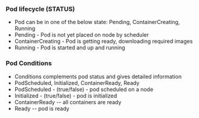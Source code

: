 ### Pod lifecycle (STATUS)

* Pod can be in one of the below state: Pending, ContainerCreating, Running
* Pending - Pod is not yet placed on node by scheduler
* ContainerCreating - Pod is getting ready, downloading required images 
* Running - Pod is started and up and running

### Pod Conditions

* Conditions complements pod status and gives detailed information 
* PodScheduled, Initialized, ContainerReady, Ready
* PodScheduled - (true/false) - pod scheduled on a node
* Initialized - (true/false) - pod is initialized
* ContainerReady --   all containers are ready
* Ready -- pod is ready

